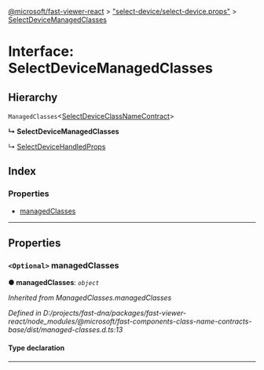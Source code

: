 [@microsoft/fast-viewer-react](../README.md) > ["select-device/select-device.props"](../modules/_select_device_select_device_props_.md) > [SelectDeviceManagedClasses](../interfaces/_select_device_select_device_props_.selectdevicemanagedclasses.md)

# Interface: SelectDeviceManagedClasses

## Hierarchy

 `ManagedClasses`<[SelectDeviceClassNameContract](_select_device_select_device_class_name_contract_.selectdeviceclassnamecontract.md)>

**↳ SelectDeviceManagedClasses**

↳  [SelectDeviceHandledProps](_select_device_select_device_props_.selectdevicehandledprops.md)

## Index

### Properties

* [managedClasses](_select_device_select_device_props_.selectdevicemanagedclasses.md#managedclasses)

---

## Properties

<a id="managedclasses"></a>

### `<Optional>` managedClasses

**● managedClasses**: *`object`*

*Inherited from ManagedClasses.managedClasses*

*Defined in D:/projects/fast-dna/packages/fast-viewer-react/node_modules/@microsoft/fast-components-class-name-contracts-base/dist/managed-classes.d.ts:13*

#### Type declaration

___

